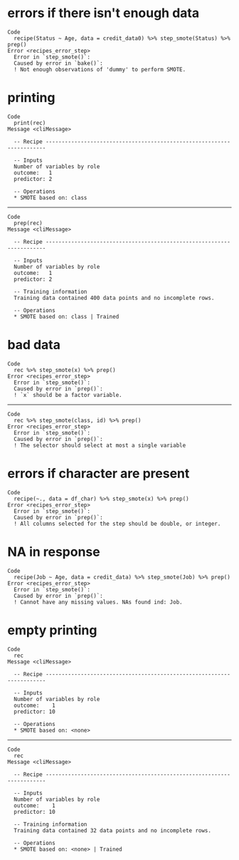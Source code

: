 # errors if there isn't enough data

    Code
      recipe(Status ~ Age, data = credit_data0) %>% step_smote(Status) %>% prep()
    Error <recipes_error_step>
      Error in `step_smote()`:
      Caused by error in `bake()`:
      ! Not enough observations of 'dummy' to perform SMOTE.

# printing

    Code
      print(rec)
    Message <cliMessage>
      
      -- Recipe ----------------------------------------------------------------------
      
      -- Inputs 
      Number of variables by role
      outcome:   1
      predictor: 2
      
      -- Operations 
      * SMOTE based on: class

---

    Code
      prep(rec)
    Message <cliMessage>
      
      -- Recipe ----------------------------------------------------------------------
      
      -- Inputs 
      Number of variables by role
      outcome:   1
      predictor: 2
      
      -- Training information 
      Training data contained 400 data points and no incomplete rows.
      
      -- Operations 
      * SMOTE based on: class | Trained

# bad data

    Code
      rec %>% step_smote(x) %>% prep()
    Error <recipes_error_step>
      Error in `step_smote()`:
      Caused by error in `prep()`:
      ! `x` should be a factor variable.

---

    Code
      rec %>% step_smote(class, id) %>% prep()
    Error <recipes_error_step>
      Error in `step_smote()`:
      Caused by error in `prep()`:
      ! The selector should select at most a single variable

# errors if character are present

    Code
      recipe(~., data = df_char) %>% step_smote(x) %>% prep()
    Error <recipes_error_step>
      Error in `step_smote()`:
      Caused by error in `prep()`:
      ! All columns selected for the step should be double, or integer.

# NA in response

    Code
      recipe(Job ~ Age, data = credit_data) %>% step_smote(Job) %>% prep()
    Error <recipes_error_step>
      Error in `step_smote()`:
      Caused by error in `prep()`:
      ! Cannot have any missing values. NAs found ind: Job.

# empty printing

    Code
      rec
    Message <cliMessage>
      
      -- Recipe ----------------------------------------------------------------------
      
      -- Inputs 
      Number of variables by role
      outcome:    1
      predictor: 10
      
      -- Operations 
      * SMOTE based on: <none>

---

    Code
      rec
    Message <cliMessage>
      
      -- Recipe ----------------------------------------------------------------------
      
      -- Inputs 
      Number of variables by role
      outcome:    1
      predictor: 10
      
      -- Training information 
      Training data contained 32 data points and no incomplete rows.
      
      -- Operations 
      * SMOTE based on: <none> | Trained

